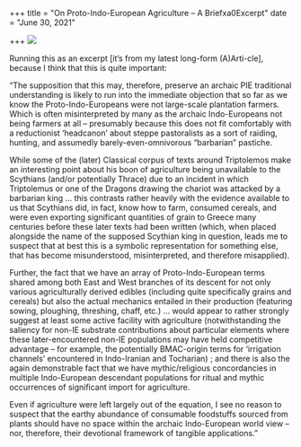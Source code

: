 +++
title = "On Proto-Indo-European Agriculture – A Briefxa0Excerpt"
date = "June 30, 2021"

+++
![](https://aryaakasha.files.wordpress.com/2021/06/c4d974a44e8b204fced05a396617354f.png?w=600)

Running this as an excerpt \[it’s from my latest long-form
(A)Arti-cle\], because I think that this is quite important:

“The supposition that this may, therefore, preserve an archaic PIE
traditional understanding is likely to run into the immediate objection
that so far as we know the Proto-Indo-Europeans were not large-scale
plantation farmers. Which is often misinterpreted by many as the archaic
Indo-Europeans not being farmers at all – presumably because this does
not fit comfortably with a reductionist ‘headcanon’ about steppe
pastoralists as a sort of raiding, hunting, and assumedly
barely-even-omnivorous “barbarian” pastiche.

While some of the (later) Classical corpus of texts around Triptolemos
make an interesting point about his boon of agriculture being
unavailable to the Scythians (and/or potentially Thrace) due to an
incident in which Triptolemus or one of the Dragons drawing the chariot
was attacked by a barbarian king … this contrasts rather heavily with
the evidence available to us that Scythians did, in fact, know how to
farm, consumed cereals, and were even exporting significant quantities
of grain to Greece many centuries before these later texts had been
written (which, when placed alongside the name of the supposed Scythian
king in question, leads me to suspect that at best this is a symbolic
representation for something else, that has become misunderstood,
misinterpreted, and therefore misapplied).

Further, the fact that we have an array of Proto-Indo-European terms
shared among both East and West branches of its descent for not only
various agriculturally derived edibles (including quite specifically
grains and cereals) but also the actual mechanics entailed in their
production (featuring sowing, ploughing, threshing, chaff, etc.) … would
appear to rather strongly suggest at least some active facility with
agriculture (notwithstanding the saliency for non-IE substrate
contributions about particular elements where these later-encountered
non-IE populations may have held competitive advantage – for example,
the potentially BMAC-origin terms for ‘irrigation channels’ encountered
in Indo-Iranian and Tocharian) ; and there is also the again
demonstrable fact that we have mythic/religious concordancies in
multiple Indo-European descendant populations for ritual and mythic
occurrences of significant import for agriculture.

Even if agriculture were left largely out of the equation, I see no
reason to suspect that the earthy abundance of consumable foodstuffs
sourced from plants should have no space within the archaic
Indo-European world view – nor, therefore, their devotional framework of
tangible applications.”
